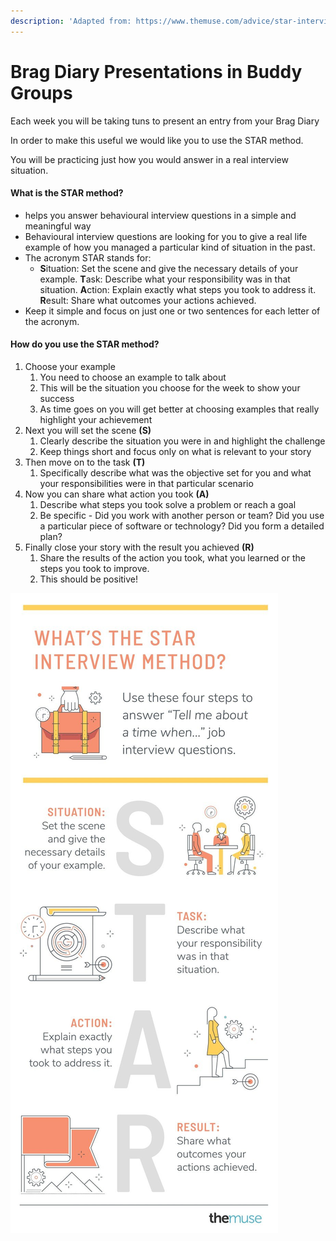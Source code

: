 ```yaml
---
description: 'Adapted from: https://www.themuse.com/advice/star-interview-method'
---
```


# Brag Diary Presentations in Buddy Groups

Each week you will be taking tuns to present an entry from your Brag Diary

In order to make this useful we would like you to use the STAR method. 

You will be practicing just how you would answer in a real interview situation.

#### What is the STAR method? 

* helps you answer behavioural interview questions in a simple and meaningful way
* Behavioural interview questions are looking for you to give a real life example of how you managed a particular kind of situation in the past. 
* The acronym STAR stands for:
  * **S**ituation: Set the scene and give the necessary details of your example. **T**ask: Describe what your responsibility was in that situation. **A**ction: Explain exactly what steps you took to address it. **R**esult: Share what outcomes your actions achieved.
* Keep it simple and focus on just one or two sentences for each letter of the acronym.

#### How do you use the STAR method? 

1. Choose your example
   1. You need to choose an example to talk about
   2. This will be the situation you choose for the week to show your success 
   3. As time goes on you will get better at choosing examples that really highlight your achievement
2. Next you will set the scene **\(S\)**
   1. Clearly describe the situation you were in and highlight the challenge 
   2. Keep things short and focus only on what is relevant to your story
3. Then move on to the task **\(T\)**
   1. Specifically describe what was the objective set for you and what your responsibilities were in that particular scenario
4. Now you can share what action you took **\(A\)**
   1. Describe what steps you took solve a problem or reach a goal
   2. Be specific - Did you work with another person or team? Did you use a particular piece of software or technology? Did you form a detailed plan?
5. Finally close your story with the result you achieved **\(R\)**
   1. Share the results of the action you took, what you learned or the steps you took to improve.
   2. This should be positive! 

 

![](../../../.gitbook/assets/image.jpg)

